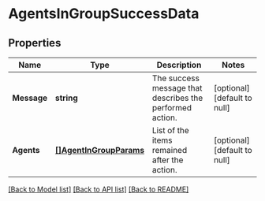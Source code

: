 # AgentsInGroupSuccessData

## Properties
Name | Type | Description | Notes
------------ | ------------- | ------------- | -------------
**Message** | **string** | The success message that describes the performed action. | [optional] [default to null]
**Agents** | [**[]AgentInGroupParams**](AgentInGroupParams.md) | List of the items remained after the action. | [optional] [default to null]

[[Back to Model list]](../README.md#documentation-for-models) [[Back to API list]](../README.md#documentation-for-api-endpoints) [[Back to README]](../README.md)

